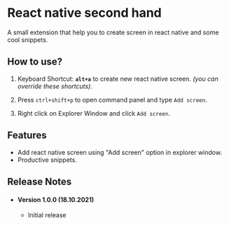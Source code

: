 # React native second hand
  A small extension that help you to create screen in react native and some cool snippets.

## How to use?

1. Keyboard Shortcut: **`alt+a`** to create new react native screen. _(you can override these shortcuts)_.

2. Press `ctrl+shift+p` to open command panel and type `Add screen`.

3. Right click on Explorer Window and click `Add screen`.


## Features

 * Add react native screen using "Add screen" option in explorer window.
 * Productive snippets.

<!-- ## Extension Settings

Include if your extension adds any VS Code settings through the `contributes.configuration` extension point.

For example:

This extension contributes the following settings:

* `myExtension.enable`: enable/disable this extension
* `myExtension.thing`: set to `blah` to do something -->
## Release Notes

* #### Version 1.0.0 (18.10.2021)
    * Initial release
